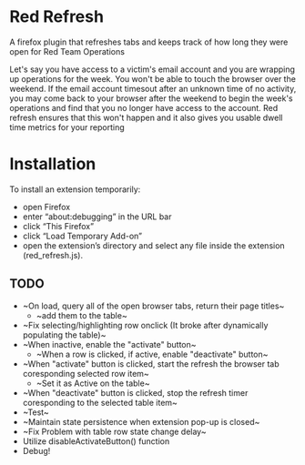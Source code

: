 # Red Refresh
A firefox plugin that refreshes tabs and keeps track of how long they were open for Red Team Operations

Let's say you have access to a victim's email account and you are wrapping up operations for the week. You won't be able to touch the browser over the weekend. If the email account timesout after an unknown time of no activity, you may come back to your browser after the weekend to begin the week's operations and find that you no longer have access to the account.  Red refresh ensures that this won't happen and it also gives you usable dwell time metrics for your reporting


# Installation
To install an extension temporarily:
* open Firefox
* enter “about:debugging” in the URL bar
* click “This Firefox”
* click “Load Temporary Add-on”
* open the extension’s directory and select any file inside the extension (red_refresh.js).

## TODO
* ~On load, query all of the open browser tabs, return their page titles~
  * ~add them to the table~
* ~Fix selecting/highlighting row onclick (It broke after dynamically populating the table)~
* ~When inactive, enable the "activate" button~
  * ~When a row is clicked, if active, enable "deactivate" button~
* ~When "activate" button is clicked, start the refresh the browser tab coresponding selected row item~
  * ~Set it as Active on the table~
* ~When "deactivate" button is clicked, stop the refresh timer coresponding to the selected table item~
* ~Test~
* ~Maintain state persistence when extension pop-up is closed~
* ~Fix Problem with table row state change delay~
* Utilize disableActivateButton() function
* Debug!
